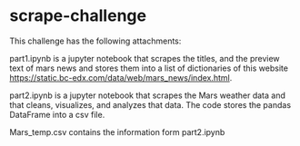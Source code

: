 # scrape-challenge

This challenge has the following attachments: 

part1.ipynb is a jupyter notebook that scrapes the titles, and the preview text of mars news and stores them into a list of dictionaries of this website https://static.bc-edx.com/data/web/mars_news/index.html. 

part2.ipynb is a jupyter notebook that scrapes the Mars weather data and that cleans, visualizes, and analyzes that data. The code stores the pandas DataFrame into a csv file.

Mars_temp.csv contains the information form part2.ipynb
